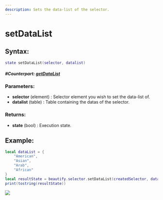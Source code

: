 ```yaml
---
description: Sets the data-list of the selector.
---
```


# setDataList

## **Syntax:**

```lua
state setDataList(selector, datalist)
```

#### _**\#Counterpart:**_ [_**getDataList**_](getselectordatalist.md)

### **Parameters:**

* **selector** \(element\) : Selector element you wish to set the data-list of.
* **datalist** \(table\) : Table containing the datas of the selector.

### **Returns:**

* **state** \(bool\) : Execution state.

## **Example:**

```lua
local dataList = {
    "American",
    "Asian",
    "Arab",
    "African" 
}
local resultState = beautify.selector.setDataList(createdSelector, dataList)
print(tostring(resultState))
```

![](../../.gitbook/assets/setselectordatalist.png)

